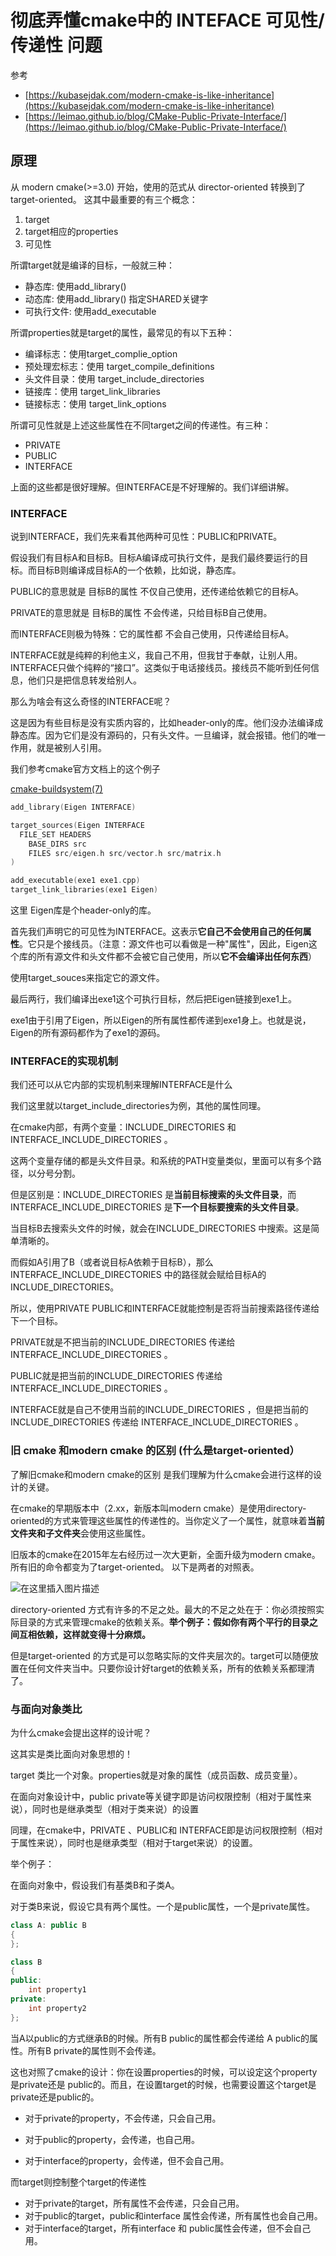 # 彻底弄懂cmake中的 INTEFACE 可见性/传递性 问题

参考
- [https://kubasejdak.com/modern-cmake-is-like-inheritance](https://kubasejdak.com/modern-cmake-is-like-inheritance)
- [https://leimao.github.io/blog/CMake-Public-Private-Interface/](https://leimao.github.io/blog/CMake-Public-Private-Interface/)

## 原理
从 modern cmake(>=3.0) 开始，使用的范式从 director-oriented 转换到了 target-oriented。 这其中最重要的有三个概念：
1. target
2. target相应的properties
3. 可见性

所谓target就是编译的目标，一般就三种：
- 静态库: 使用add_library()
- 动态库: 使用add_library() 指定SHARED关键字
- 可执行文件: 使用add_executable

所谓properties就是target的属性，最常见的有以下五种：
-  编译标志：使用target_complie_option
-  预处理宏标志：使用 target_compile_definitions
- 头文件目录：使用 target_include_directories
- 链接库：使用 target_link_libraries
- 链接标志：使用 target_link_options

所谓可见性就是上述这些属性在不同target之间的传递性。有三种：
- PRIVATE
- PUBLIC
- INTERFACE

上面的这些都是很好理解。但INTERFACE是不好理解的。我们详细讲解。

### INTERFACE

说到INTERFACE，我们先来看其他两种可见性：PUBLIC和PRIVATE。

假设我们有目标A和目标B。目标A编译成可执行文件，是我们最终要运行的目标。而目标B则编译成目标A的一个依赖，比如说，静态库。

PUBLIC的意思就是 目标B的属性 不仅自己使用，还传递给依赖它的目标A。

PRIVATE的意思就是 目标B的属性  不会传递，只给目标B自己使用。

而INTERFACE则极为特殊：它的属性都 不会自己使用，只传递给目标A。

INTERFACE就是纯粹的利他主义，我自己不用，但我甘于奉献，让别人用。INTERFACE只做个纯粹的“接口”。这类似于电话接线员。接线员不能听到任何信息，他们只是把信息转发给别人。

那么为啥会有这么奇怪的INTERFACE呢？

这是因为有些目标是没有实质内容的，比如header-only的库。他们没办法编译成静态库。因为它们是没有源码的，只有头文件。一旦编译，就会报错。他们的唯一作用，就是被别人引用。

我们参考cmake官方文档上的这个例子

[cmake-buildsystem(7)](https://cmake.org/cmake/help/latest/manual/cmake-buildsystem.7.html?highlight=interface#interface-libraries)

```cpp
add_library(Eigen INTERFACE)

target_sources(Eigen INTERFACE
  FILE_SET HEADERS
    BASE_DIRS src
    FILES src/eigen.h src/vector.h src/matrix.h
)

add_executable(exe1 exe1.cpp)
target_link_libraries(exe1 Eigen)
```

这里 Eigen库是个header-only的库。

首先我们声明它的可见性为INTERFACE。这表示**它自己不会使用自己的任何属性**。它只是个接线员。（注意：源文件也可以看做是一种"属性"，因此，Eigen这个库的所有源文件和头文件都不会被它自己使用，所以**它不会编译出任何东西**）

使用target_souces来指定它的源文件。

最后两行，我们编译出exe1这个可执行目标，然后把Eigen链接到exe1上。

exe1由于引用了Eigen，所以Eigen的所有属性都传递到exe1身上。也就是说，Eigen的所有源码都作为了exe1的源码。


### INTERFACE的实现机制
我们还可以从它内部的实现机制来理解INTERFACE是什么

我们这里就以target_include_directories为例，其他的属性同理。

在cmake内部，有两个变量：INCLUDE_DIRECTORIES 和 INTERFACE_INCLUDE_DIRECTORIES 。

这两个变量存储的都是头文件目录。和系统的PATH变量类似，里面可以有多个路径，以分号分割。

但是区别是：INCLUDE_DIRECTORIES 是**当前目标搜索的头文件目录**，而INTERFACE_INCLUDE_DIRECTORIES 是**下一个目标要搜索的头文件目录**。

当目标B去搜索头文件的时候，就会在INCLUDE_DIRECTORIES 中搜索。这是简单清晰的。


而假如A引用了B（或者说目标A依赖于目标B），那么INTERFACE_INCLUDE_DIRECTORIES 中的路径就会赋给目标A的INCLUDE_DIRECTORIES。

所以，使用PRIVATE PUBLIC和INTERFACE就能控制是否将当前搜索路径传递给下一个目标。

PRIVATE就是不把当前的INCLUDE_DIRECTORIES 传递给INTERFACE_INCLUDE_DIRECTORIES 。

PUBLIC就是把当前的INCLUDE_DIRECTORIES 传递给INTERFACE_INCLUDE_DIRECTORIES 。

INTERFACE就是自己不使用当前的INCLUDE_DIRECTORIES ，但是把当前的INCLUDE_DIRECTORIES 传递给 INTERFACE_INCLUDE_DIRECTORIES 。




### 旧 cmake 和modern cmake 的区别 (什么是target-oriented）
了解旧cmake和modern cmake的区别 是我们理解为什么cmake会进行这样的设计的关键。

在cmake的早期版本中（2.xx，新版本叫modern cmake）是使用directory-oriented的方式来管理这些属性的传递性的。当你定义了一个属性，就意味着**当前文件夹和子文件夹**会使用这些属性。

旧版本的cmake在2015年左右经历过一次大更新，全面升级为modern cmake。所有旧的命令都变为了target-oriented。 以下是两者的对照表。

![在这里插入图片描述](https://img-blog.csdnimg.cn/99d34294ff2144d489df2e14be875383.png)

directory-oriented 方式有许多的不足之处。最大的不足之处在于：你必须按照实际目录的方式来管理cmake的依赖关系。**举个例子：假如你有两个平行的目录之间互相依赖，这样就变得十分麻烦。**

但是target-oriented 的方式是可以忽略实际的文件夹层次的。target可以随便放置在任何文件夹当中。只要你设计好target的依赖关系，所有的依赖关系都理清了。

### 与面向对象类比

为什么cmake会提出这样的设计呢？

这其实是类比面向对象思想的！

target 类比一个对象。properties就是对象的属性（成员函数、成员变量）。


在面向对象设计中，public private等关键字即是访问权限控制（相对于属性来说），同时也是继承类型（相对于类来说）的设置

同理，在cmake中，PRIVATE 、PUBLIC和 INTERFACE即是访问权限控制（相对于属性来说），同时也是继承类型（相对于target来说）的设置。




举个例子：


在面向对象中，假设我们有基类B和子类A。

对于类B来说，假设它具有两个属性。一个是public属性，一个是private属性。

```cpp
class A: public B
{
};

class B
{
public:
    int property1
private:
    int property2
};
```

当A以public的方式继承B的时候。所有B public的属性都会传递给 A public的属性。所有B private的属性则不会传递。

这也对照了cmake的设计：你在设置properties的时候，可以设定这个property是private还是 public的。而且，在设置target的时候，也需要设置这个target是private还是public的。

- 对于private的property，不会传递，只会自己用。

- 对于public的property，会传递，也自己用。

- 对于interface的property，会传递，但不会自己用。

而target则控制整个target的传递性

- 对于private的target，所有属性不会传递，只会自己用。
- 对于public的target，public和interface 属性会传递，所有属性也会自己用。
-  对于interface的target，所有interface 和 public属性会传递，但不会自己用。
